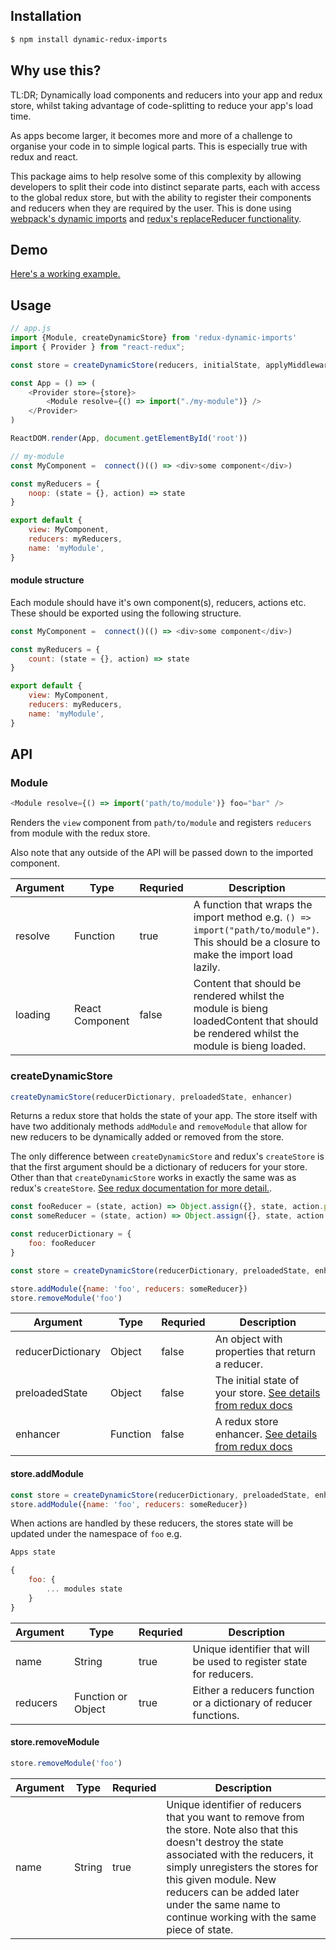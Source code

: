 ## Installation

```sh
$ npm install dynamic-redux-imports
```

## Why use this?

TL:DR; Dynamically load components and reducers into your app and redux store, whilst taking advantage of code-splitting to reduce your app's load time.

As apps become larger, it becomes more and more of a challenge to organise your code in to simple logical parts. This is especially true with redux and react.

This package aims to help resolve some of this complexity by allowing developers to split their code into distinct separate parts, each with access to the global redux store, but with the ability to register their components and reducers when they are required by the user. This is done using [webpack's dynamic imports](https://webpack.js.org/guides/code-splitting/#dynamic-imports) and [redux's replaceReducer functionality](https://reduxjs.org/api/store#replacereducer-next-reducer).

## Demo

[Here's a working example.](https://codesandbox.io/s/wnyr7o0m3l)

## Usage
```js
// app.js
import {Module, createDynamicStore} from 'redux-dynamic-imports'
import { Provider } from "react-redux";

const store = createDynamicStore(reducers, initialState, applyMiddleware);

const App = () => (
    <Provider store={store}>
        <Module resolve={() => import("./my-module")} />
    </Provider>
)

ReactDOM.render(App, document.getElementById('root'))

// my-module
const MyComponent =  connect()(() => <div>some component</div>)

const myReducers = {
    noop: (state = {}, action) => state
}

export default {
    view: MyComponent,
    reducers: myReducers,
    name: 'myModule',
}
```

#### module structure
Each module should have it's own component(s), reducers, actions etc. These should be exported using the following structure.

```js
const MyComponent =  connect()(() => <div>some component</div>)

const myReducers = {
    count: (state = {}, action) => state
}

export default {
    view: MyComponent,
    reducers: myReducers,
    name: 'myModule',
}
```


## API

### Module

```js
<Module resolve={() => import('path/to/module')} foo="bar" />
```

Renders the `view` component from `path/to/module` and registers `reducers` from module with the redux store.

Also note that any outside of the API will be passed down to the imported component.

| Argument       | Type     | Requried | Description                                                                                                                                                                                                                                                                |
| -------------- | -------- | -------- | -------------------------------------------------------------------------------------------------------------------------------------------------------------------------------------------------------------------------------------------------------------------------- |
| resolve           | Function   | true     | A function that wraps the import  method e.g. `() => import("path/to/module")`. This should be a closure to make the import load lazily.                    |
| loading           | React Component   | false     | Content that should be rendered whilst the module is bieng loadedContent that should be rendered whilst the module is bieng loaded. |

### createDynamicStore

```js
createDynamicStore(reducerDictionary, preloadedState, enhancer)
```

Returns a redux store that holds the state of your app. The store itself with have two additionaly methods `addModule` and `removeModule` that allow for new reducers to be dynamically added or removed from the store.

The only difference between `createDynamicStore` and redux's `createStore` is that the first argument should be a dictionary of reducers for your store. Other than that `createDynamicStore` works in exactly the same was as redux's `createStore`.  [See redux documentation for more detail.](https://redux.js.org/api/createstore).

```js
const fooReducer = (state, action) => Object.assign({}, state, action.payload)
const someReducer = (state, action) => Object.assign({}, state, action.payload)

const reducerDictionary = {
    foo: fooReducer
}

const store = createDynamicStore(reducerDictionary, preloadedState, enhancer)

store.addModule({name: 'foo', reducers: someReducer})
store.removeModule('foo')
```

| Argument       | Type     | Requried | Description                                                                                                                                                                                                                                                                |
| -------------- | -------- | -------- | -------------------------------------------------------------------------------------------------------------------------------------------------------------------------------------------------------------------------------------------------------------------------- |
| reducerDictionary           | Object   | false     |  An object with properties that return a reducer.                    |
| preloadedState           | Object   | false     | The initial state of your store. [See details from redux docs](https://redux.js.org/api/createstore)                        |
| enhancer           | Function   | false     | A redux store enhancer. [See details from redux docs](https://redux.js.org/api/createstore)                     |

#### store.addModule
```js
const store = createDynamicStore(reducerDictionary, preloadedState, enhancer)
store.addModule({name: 'foo', reducers: someReducer})
```

When actions are handled by these reducers, the stores state will be updated under the namespace of `foo` e.g.

```js
Apps state

{
    foo: {
        ... modules state
    }
}
```

| Argument       | Type     | Requried | Description                                                                                                                                                                                                                                                                |
| -------------- | -------- | -------- | -------------------------------------------------------------------------------------------------------------------------------------------------------------------------------------------------------------------------------------------------------------------------- |
| name           | String   | true     |  Unique identifier that will be used to register state for reducers.                    |
| reducers           | Function or Object   | true     |  Either a reducers function or a dictionary of reducer functions.                       |
#### store.removeModule
```js
store.removeModule('foo')
```

| Argument       | Type     | Requried | Description                                                                                                                                                                                                                                                                |
| -------------- | -------- | -------- | -------------------------------------------------------------------------------------------------------------------------------------------------------------------------------------------------------------------------------------------------------------------------- |
| name           | String   | true     |  Unique identifier of reducers that you want to remove from the store. Note also that this doesn't destroy the state associated with the reducers, it simply unregisters the stores for this given module. New reducers can be added later under the same name to continue working with the same piece of state.                     |
